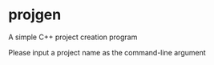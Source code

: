 # projgen
A simple C++ project creation program

Please input a project name as the command-line argument
